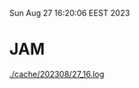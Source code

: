 Sun Aug 27 16:20:06 EEST 2023
# JAM
<a href='./cache/202308/27_16.log'>./cache/202308/27_16.log</a>
